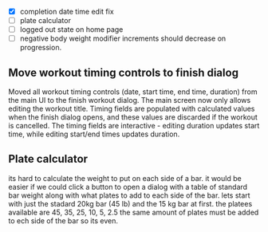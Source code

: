 - [x] completion date time edit fix
- [ ] plate calculator
- [ ] logged out state on home page
- [ ] negative body weight modifier increments should decrease on progression.

## Move workout timing controls to finish dialog

Moved all workout timing controls (date, start time, end time, duration) from the main UI to the finish workout dialog. The main screen now only allows editing the workout title. Timing fields are populated with calculated values when the finish dialog opens, and these values are discarded if the workout is cancelled. The timing fields are interactive - editing duration updates start time, while editing start/end times updates duration.

## Plate calculator

its hard to calculate the weight to put on each side of a bar.
it would be easier if we could click a button to open a dialog with a table of standard bar weight along with what plates to add to each side of the bar.
lets start with just the stadard 20kg bar (45 lb) and the 15 kg bar at first.
the platees available are 45, 35, 25, 10, 5, 2.5
the same amount of plates must be added to ech side of the bar so its even.
